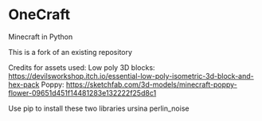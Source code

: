 # OneCraft
Minecraft in Python

This is a fork of an existing repository

Credits for assets used:
Low poly 3D blocks: https://devilsworkshop.itch.io/essential-low-poly-isometric-3d-block-and-hex-pack
Poppy: https://sketchfab.com/3d-models/minecraft-poppy-flower-09651d451f14481283e132222f25d8c1

Use pip to install these two libraries
ursina
perlin_noise
